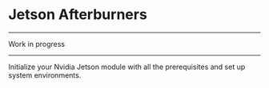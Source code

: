 # Jetson Afterburners
___________________________________________________________________________________________
Work in progress
___________________________________________________________________________________________
Initialize your Nvidia Jetson module with all the prerequisites and set up system environments. 
